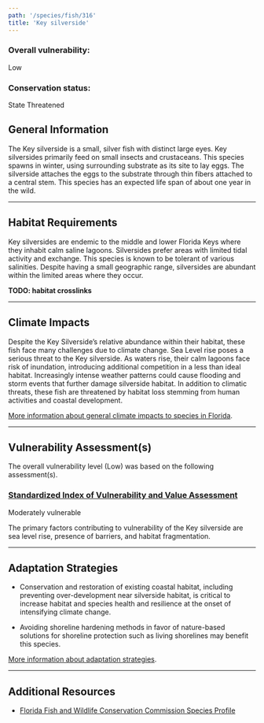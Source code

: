 ```yaml
---
path: '/species/fish/316'
title: 'Key silverside'
---
```


<content-header icon="marine_fish" title="Key silverside" subtitle="Menidia conchorum"></content-header>

<div id="TopSection">



<div>

### Overall vulnerability:

<div class="vulnerability vulnerability-low">Low</div>



### Conservation status:

State Threatened

</div>
</div>

## General Information

The Key silverside is a small, silver fish with distinct large eyes. Key silversides primarily feed on small insects and crustaceans. This species spawns in winter, using surrounding substrate as its site to lay eggs. The silverside attaches the eggs to the substrate through thin fibers attached to a central stem. This species has an expected life span of about one year in the wild.

<hr />

## Habitat Requirements

Key silversides are endemic to the middle and lower Florida Keys where they inhabit calm saline lagoons. Silversides prefer areas with limited tidal activity and exchange. This species is known to be tolerant of various salinities. Despite having a small geographic range, silversides are abundant within the limited areas where they occur.

**TODO: habitat crosslinks**

<hr />

## Climate Impacts

Despite the Key Silverside’s relative abundance within their habitat, these fish face many challenges due to climate change. Sea Level rise poses a serious threat to the Key silverside. As waters rise, their calm lagoons face risk of inundation, introducing additional competition in a less than ideal habitat. Increasingly intense weather patterns could cause flooding and storm events that further damage silverside habitat. In addition to climatic threats, these fish are threatened by habitat loss stemming from human activities and coastal development.

[More information about general climate impacts to species in Florida](/impacts/species).



<hr />

## Vulnerability Assessment(s)

The overall vulnerability level (Low) was based on the following assessment(s).
#### 
<div class="vulnerability-header">
<h3><a href="/impacts/vulnerability/sivva/species">Standardized Index of Vulnerability and Value Assessment</a></h3>
<div class="vulnerability vulnerability-moderate">Moderately vulnerable</div>
</div> 

The primary factors contributing to vulnerability of the Key silverside are sea level rise, presence of barriers, and habitat fragmentation.


<hr />

## Adaptation Strategies

- Conservation and restoration of existing coastal habitat, including preventing over-development near silverside habitat, is critical to increase habitat and species health and resilience at the onset of intensifying climate change.

- Avoiding shoreline hardening methods in favor of nature-based solutions for shoreline protection such as living shorelines may benefit this species.

[More information about adaptation strategies](/strategies).

<hr />


## Additional Resources

- [Florida Fish and Wildlife Conservation Commission Species Profile](https://myfwc.com/wildlifehabitats/profiles/freshwater/key-silverside/)

